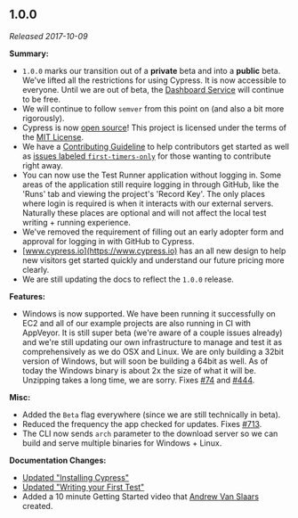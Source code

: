 ## 1.0.0

_Released 2017-10-09_

**Summary:**

- `1.0.0` marks our transition out of a **private** beta and into a **public**
  beta. We've lifted all the restrictions for using Cypress. It is now
  accessible to everyone. Until we are out of beta, the
  [Dashboard Service](/guides/dashboard/introduction) will continue to be free.
- We will continue to follow `semver` from this point on (and also a bit more
  rigorously).
- Cypress is now [open source](https://github.com/cypress-io/cypress)! This
  project is licensed under the terms of the
  [MIT License](https://github.com/cypress-io/cypress/blob/develop/LICENSE.md).
- We have a [Contributing Guideline](https://on.cypress.io/contributing) to help
  contributors get started as well as
  [issues labeled `first-timers-only`](https://github.com/cypress-io/cypress/labels/first-timers-only)
  for those wanting to contribute right away.
- You can now use the Test Runner application without logging in. Some areas of
  the application still require logging in through GitHub, like the 'Runs' tab
  and viewing the project's 'Record Key'. The only places where login is
  required is when it interacts with our external servers. Naturally these
  places are optional and will not affect the local test writing + running
  experience.
- We've removed the requirement of filling out an early adopter form and
  approval for logging in with GitHub to Cypress.
- [www.cypress.io](https://www.cypress.io) has an all new design to help new
  visitors get started quickly and understand our future pricing more clearly.
- We are still updating the docs to reflect the `1.0.0` release.

**Features:**

- Windows is now supported. We have been running it successfully on EC2 and all
  of our example projects are also running in CI with AppVeyor. It is still
  super beta (we're aware of a couple issues already) and we're still updating
  our own infrastructure to manage and test it as comprehensively as we do OSX
  and Linux. We are only building a 32bit version of Windows, but will soon be
  building a 64bit as well. As of today the Windows binary is about 2x the size
  of what it will be. Unzipping takes a long time, we are sorry. Fixes
  [#74](https://github.com/cypress-io/cypress/issues/74) and
  [#444](https://github.com/cypress-io/cypress/issues/444).

**Misc:**

- Added the `Beta` flag everywhere (since we are still technically in beta).
- Reduced the frequency the app checked for updates. Fixes
  [#713](https://github.com/cypress-io/cypress/issues/713).
- The CLI now sends `arch` parameter to the download server so we can build and
  serve multiple binaries for Windows + Linux.

**Documentation Changes:**

- [Updated "Installing Cypress"](/guides/getting-started/installing-cypress)
- [Updated "Writing your First Test"](/guides/getting-started/writing-your-first-test)
- Added a 10 minute Getting Started video that
  [Andrew Van Slaars](https://github.com/avanslaars) created.
